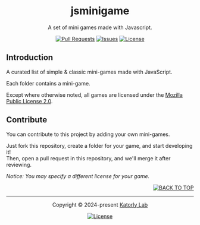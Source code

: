 <a name="readme-top"></a>
<div align="center">

<!-- <a href="#">
  <img src="https://github.com/katorlys/.github/blob/main/assets/mark/mark.png" height="100">
</a><br> -->

<h1>
  jsminigame
</h1>

<p>
  A set of mini games made with Javascript.
</p>

[![Pull Requests][github-pr-badge]][github-pr-link]
[![Issues][github-issue-badge]][github-issue-link]
[![License][github-license-badge]](LICENSE)

</div>


<!-- Main Body -->

## Introduction
A curated list of simple & classic mini-games made with JavaScript.

Each folder contains a mini-game.

Except where otherwise noted, all games are licensed under the [Mozilla Public License 2.0](https://mozilla.org/MPL/2.0).


## Contribute
You can contribute to this project by adding your own mini-games.  

Just fork this repository, create a folder for your game, and start developing it!  
Then, open a pull request in this repository, and we'll merge it after reviewing.  

*Notice: You may specify a different license for your game.*  

<!-- /Main Body -->


<div align="right">
  
[![BACK TO TOP][back-to-top-button]](#readme-top)

</div>

---

<div align="center">

<p>
  Copyright &copy; 2024-present <a target="_blank" href="https://github.com/katorlys">Katorly Lab</a>
</p>

[![License][github-license-badge-bottom]](LICENSE)

</div>

[back-to-top-button]: https://img.shields.io/badge/BACK_TO_TOP-151515?style=flat-square
[github-pr-badge]: https://img.shields.io/github/issues-pr/katorlys/jsminigame?label=pulls&labelColor=151515&color=79E096&style=flat-square
[github-pr-link]: https://github.com/katorlys/jsminigame/pulls
[github-issue-badge]: https://img.shields.io/github/issues/katorlys/jsminigame?labelColor=151515&color=FFC868&style=flat-square
[github-issue-link]: https://github.com/katorlys/jsminigame/issues
[github-license-badge]: https://img.shields.io/github/license/katorlys/jsminigame?labelColor=151515&color=EFEFEF&style=flat-square
<!-- https://img.shields.io/badge/license-CC_BY--NC--SA_4.0-EFEFEF?labelColor=151515&style=flat-square -->
[github-license-badge-bottom]: https://img.shields.io/github/license/katorlys/jsminigame?labelColor=151515&color=EFEFEF&style=for-the-badge
<!-- https://img.shields.io/badge/license-CC_BY--NC--SA_4.0-EFEFEF?labelColor=151515&style=for-the-badge -->